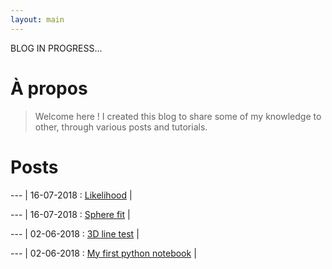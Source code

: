 ```yaml
---
layout: main
---
```


<i class="fas fa-cog fa-spin fa-2x fa-fw"></i> BLOG IN PROGRESS... <i class="fas fa-cog fa-spin fa-2x fa-fw"></i>

# À propos

>Welcome here !
>I created this blog to share some of my knowledge to other, through various posts and tutorials.

# Posts

--- |
16-07-2018 : [Likelihood](./posts/likelihood.html) |

--- |
16-07-2018 : [Sphere fit](./posts/Sphere_fitting.html) |

--- |
02-06-2018 : [3D line test](./posts/Test3Dline.html) |

--- |
02-06-2018 : [My first python notebook](./posts/TutorialJupyter.html) |